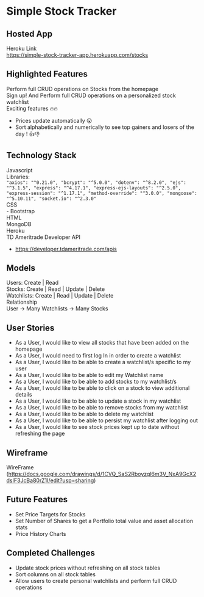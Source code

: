# Simple Stock Tracker
## Hosted App
Heroku Link\
https://simple-stock-tracker-app.herokuapp.com/stocks
## Highlighted Features
Perform full CRUD operations on Stocks from the homepage\
Sign up! And Perform full CRUD operations on a personalized stock watchlist\
Exciting features :fire::fire: 
- Prices update automatically :open_mouth:
- Sort alphabetically and numerically to see top gainers and losers of the day ! :thumbsup::thumbsdown: 
## Technology Stack
Javascript \
    Libraries: \
    ```
    "axios": "^0.21.0",
    "bcrypt": "^5.0.0",
    "dotenv": "^8.2.0",
    "ejs": "^3.1.5",
    "express": "^4.17.1",
    "express-ejs-layouts": "^2.5.0",
    "express-session": "^1.17.1",
    "method-override": "^3.0.0",
    "mongoose": "^5.10.11",
    "socket.io": "^2.3.0"
    ``` \
CSS \
    - Bootstrap \
HTML \
MongoDB \
Heroku \
TD Ameritrade Developer API
- https://developer.tdameritrade.com/apis
## Models
Users: Create | Read \
Stocks: Create | Read | Update | Delete \
Watchlists: Create | Read | Update | Delete \
Relationship \
User -> Many Watchlists -> Many Stocks
## User Stories
- As a User, I would like to view all stocks that have been added on the homepage
- As a User, I would need to first log In in order to create a watchlist
- As a User, I would like to be able to create a watchlist/s specific to my user
- As a User, I would like to be able to edit my Watchlist name
- As a User, I would like to be able to add stocks to my watchlist/s
- As a User, I would like to be able to click on a stock to view additional details
- As a User, I would like to be able to update a stock in my watchlist
- As a User, I would like to be able to remove stocks from my watchlist
- As a User, I would like to be able to delete my watchlist
- As a User, I would like to be able to persist my watchlist after logging out
- As a User, I would like to see stock prices kept up to date without refreshing the page
## Wireframe
WireFrame
(https://docs.google.com/drawings/d/1CVQ_SaS2Rboyzgl6m3V_NxA9GcX2dsIF3JcBa80rZ1I/edit?usp=sharing)
## Future Features
- Set Price Targets for Stocks
- Set Number of Shares to get a Portfolio total value and asset allocation stats
- Price History Charts
## Completed Challenges
- Update stock prices without refreshing on all stock tables
- Sort columns on all stock tables
- Allow users to create personal watchlists and perform full CRUD operations
